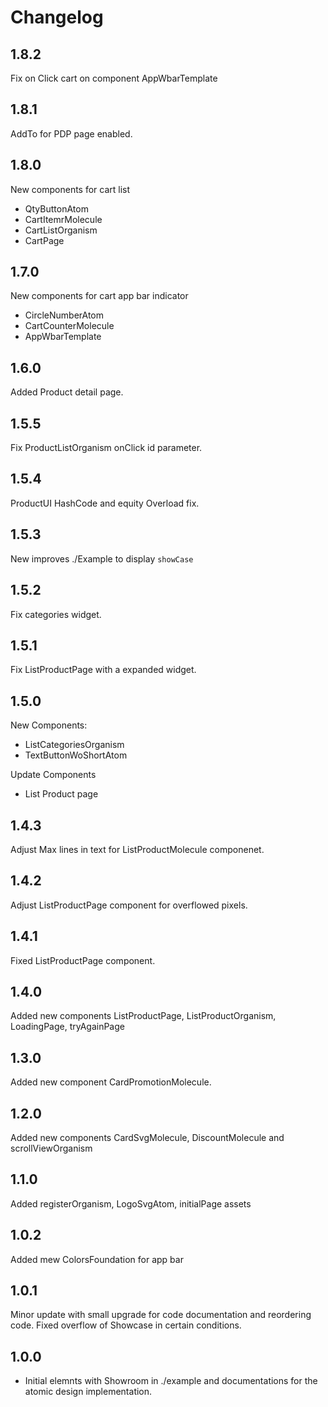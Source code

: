 # Changelog

## 1.8.2

Fix on Click cart on component AppWbarTemplate

## 1.8.1

AddTo for PDP page enabled.

## 1.8.0

New components for cart list

- QtyButtonAtom
- CartItemrMolecule
- CartListOrganism
- CartPage

## 1.7.0

New components for cart app bar indicator

- CircleNumberAtom
- CartCounterMolecule
- AppWbarTemplate

## 1.6.0

Added Product detail page.

## 1.5.5

Fix ProductListOrganism onClick id parameter.

## 1.5.4

ProductUI HashCode and equity Overload fix.

## 1.5.3

New improves ./Example to display `showCase`

## 1.5.2

Fix categories widget.

## 1.5.1

Fix ListProductPage with a expanded widget.

## 1.5.0

New Components:

- ListCategoriesOrganism
- TextButtonWoShortAtom

Update Components

- List Product page

## 1.4.3

Adjust Max lines in text for ListProductMolecule componenet.

## 1.4.2

Adjust ListProductPage component for overflowed pixels.

## 1.4.1

Fixed ListProductPage component.

## 1.4.0

Added new components ListProductPage, ListProductOrganism, LoadingPage, tryAgainPage

## 1.3.0

Added new component CardPromotionMolecule.

## 1.2.0

Added new components CardSvgMolecule, DiscountMolecule and scrollViewOrganism

## 1.1.0

Added registerOrganism, LogoSvgAtom, initialPage assets

## 1.0.2

Added mew ColorsFoundation for app bar

## 1.0.1

Minor update with small upgrade for code documentation and reordering code. Fixed overflow of Showcase in certain conditions.

## 1.0.0

- Initial elemnts with Showroom in ./example and documentations for the atomic design implementation.
